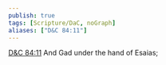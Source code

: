 ```yaml
---
publish: true
tags: [Scripture/DaC, noGraph]
aliases: ["D&C 84:11"]
---
```

[D&C 84:11](https://churchofjesuschrist.org/study/scriptures/dc-testament/dc/84?lang=eng&id=p11#p11) And Gad under the hand of Esaias;
